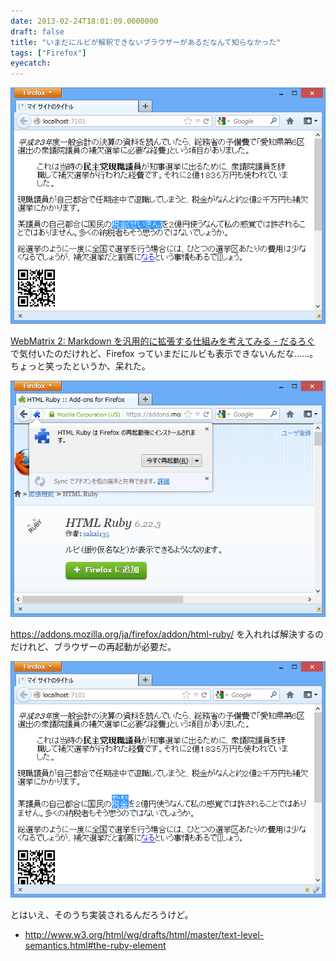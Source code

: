 ```yaml
---
date: 2013-02-24T18:01:09.0000000
draft: false
title: "いまだにルビが解釈できないブラウザーがあるだなんて知らなかった"
tags: ["Firefox"]
eyecatch: 
---
```

<p><span itemscope itemtype="http://schema.org/Photograph"><img src="20130224174502.png" alt="f:id:daruyanagi:20130224174502p:plain" title="f:id:daruyanagi:20130224174502p:plain" class="hatena-fotolife" itemprop="image"></span></p><p><a href="https://blog.daruyanagi.jp/entry/2013/02/24/154553">WebMatrix 2: Markdown &#x3092;&#x6C4E;&#x7528;&#x7684;&#x306B;&#x62E1;&#x5F35;&#x3059;&#x308B;&#x4ED5;&#x7D44;&#x307F;&#x3092;&#x8003;&#x3048;&#x3066;&#x307F;&#x308B; - &#x3060;&#x308B;&#x308D;&#x3050;</a> で気付いたのだけれど、Firefox っていまだにルビも表示できないんだな……。ちょっと笑ったというか、呆れた。</p><p><span itemscope itemtype="http://schema.org/Photograph"><img src="20130224174549.png" alt="f:id:daruyanagi:20130224174549p:plain" title="f:id:daruyanagi:20130224174549p:plain" class="hatena-fotolife" itemprop="image"></span></p><p><a href="https://addons.mozilla.org/ja/firefox/addon/html-ruby/">https://addons.mozilla.org/ja/firefox/addon/html-ruby/</a> を入れれば解決するのだけれど、ブラウザーの再起動が必要だ。</p><p><span itemscope itemtype="http://schema.org/Photograph"><img src="20130224174631.png" alt="f:id:daruyanagi:20130224174631p:plain" title="f:id:daruyanagi:20130224174631p:plain" class="hatena-fotolife" itemprop="image"></span></p><p>とはいえ、そのうち実装されるんだろうけど。</p>

<ul>
<li><a href="http://www.w3.org/html/wg/drafts/html/master/text-level-semantics.html#the-ruby-element">http://www.w3.org/html/wg/drafts/html/master/text-level-semantics.html#the-ruby-element</a></li>
</ul>